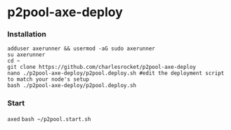# p2pool-axe-deploy
### Installation
```
adduser axerunner && usermod -aG sudo axerunner
su axerunner
cd ~
git clone https://github.com/charlesrocket/p2pool-axe-deploy
nano ./p2pool-axe-deploy/p2pool.deploy.sh #edit the deployment script to match your node's setup
bash ./p2pool-axe-deploy/p2pool.deploy.sh
```
### Start
`axed`
`bash ~/p2pool.start.sh`
